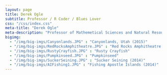 ```yaml
---
layout: page
title: Derek Ogle
subtitle: Professor / R Coder / Blues Lover
css: "/css/index.css"
meta-title: "Derek Ogle"
meta-description: "Professor of Mathemetical Sciences and Natural Resources at Northland College."
bigimg:
  - "/img/big-imgs/Canyonlands.JPG" : "Canyonlands, Utah (2015)"
  - "/img/big-imgs/RedRocksAmphitheatre.JPG" : "Red Rocks Amphitheatre (2015)"
  - "/img/big-imgs/RustyCrayfish.JPG" : "Rusty Crayfish"
  - "/img/big-imgs/Pumpkinseed.JPG" : "Pumpkinseed"
  - "/img/big-imgs/SuckerSeining.JPG" : "Sucker Seining (2014)"
  - "/img/big-imgs/AIFishing1.JPG" : "Fishing Apostle Islands (2014)"
---
```



